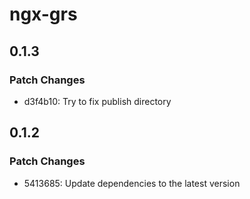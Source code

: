 # ngx-grs

## 0.1.3

### Patch Changes

- d3f4b10: Try to fix publish directory

## 0.1.2

### Patch Changes

- 5413685: Update dependencies to the latest version
